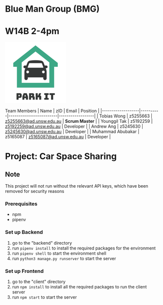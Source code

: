 # Blue Man Group (BMG) 
# W14B 2-4pm 
<img src="assets/Park%20it%20Logo.png">

Team Members
| Name              | zID      | Email                   | Position         |
|-------------------|----------|-------------------------|------------------|
| Tobias Wong       | z5255663 | z5255663@ad.unsw.edu.au | **Scrum Master** |
| Younggil Tak      | z5192259 | z5192259@ad.unsw.edu.au | Developer        |
| Andrew Ang        | z5245630 | z5245630@ad.unsw.edu.au | Developer        |
| Muhammad Abubakar | z5165087 | z5165087@ad.unsw.edu.au | Developer        |
# Project: Car Space Sharing

## Note

This project will not run without the relevant API keys, which have been removed for security reasons

### Prerequisites
- npm
- pipenv

### Set up Backend
1. go to the "backend" directory
3. run `pipenv install` to install the required packages for the environment
4. run `pipenv shell` to start the environment shell
5. run `python3 manage.py runserver` to start the server

### Set up Frontend
1. go to the "client" directory
2. run `npm install` to install all the required packages to run the client server
3. run `npm start` to start the server  
